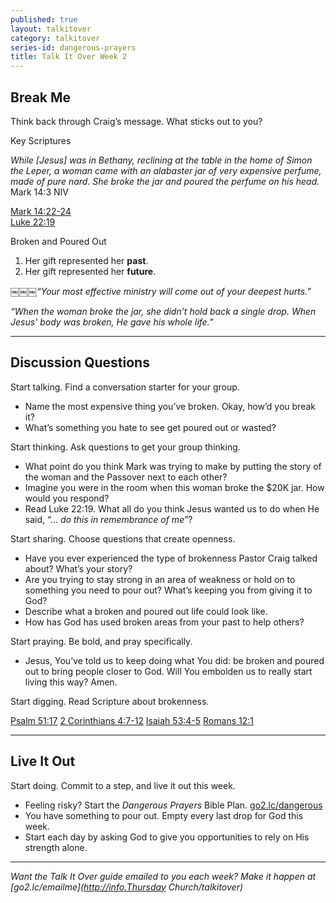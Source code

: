 ```yaml
---
published: true
layout: talkitover
category: talkitover
series-id: dangerous-prayers
title: Talk It Over Week 2
---
```


## Break Me
<p class="lead">Think back through Craig’s message. What sticks out to you?</p> 

Key Scriptures

_While [Jesus] was in Bethany, reclining at the table in the home of Simon the Leper, a woman came with an alabaster jar of very expensive perfume, made of pure nard. She broke the jar and poured the perfume on his head._  
Mark 14:3 NIV

[Mark 14:22-24](https://www.bible.com/bible/111/mrk.14.22-24.niv)  
[Luke 22:19](https://www.bible.com/bible/111/luk.22.19.niv)    

Broken and Poured Out

1. Her gift represented her **past**.
2. Her gift represented her **future**.

￼￼￼_“Your most effective ministry will come out of your deepest hurts.”_  

_“When the woman broke the jar, she didn’t hold back a single drop. When Jesus’ body was broken, He gave his whole life.”_

* * *

## Discussion Questions
<p class="lead">Start talking. Find a conversation starter for your group.</p> 

* Name the most expensive thing you’ve broken. Okay, how’d you break it?
* What’s something you hate to see get poured out or wasted?

<p class="lead">Start thinking. Ask questions to get your group thinking.</p> 

* What point do you think Mark was trying to make by putting the story of the woman and the Passover next to each other?
* Imagine you were in the room when this woman broke the $20K jar. How would you respond?
* Read Luke 22:19. What all do you think Jesus wanted us to do when He said, “... _do this in remembrance of me_”?
 
<p class="lead">Start sharing. Choose questions that create openness.</p> 

* Have you ever experienced the type of brokenness Pastor Craig talked about? What’s your story?
* Are you trying to stay strong in an area of weakness or hold on to something you need to pour out? What’s keeping you from giving it to God?
* Describe what a broken and poured out life could look like.
* How has God has used broken areas from your past to help others?

<p class="lead">Start praying. Be bold, and pray specifically.</p> 

* Jesus, You’ve told us to keep doing what You did: be broken and poured out to bring people closer to God. Will You embolden us to really start living this way? Amen.

<p class="lead">Start digging. Read Scripture about brokenness.</p> 

[Psalm 51:17](https://www.bible.com/bible/111/psa.51.17.niv) [2 Corinthians 4:7-12](https://www.bible.com/bible/111/2co.4.7-12.niv) [Isaiah 53:4-5](https://www.bible.com/bible/111/isa.53.4-5.niv) [Romans 12:1](https://www.bible.com/bible/111/rom.12.1.niv)

* * *

## Live It Out
<p class="lead">Start doing. Commit to a step, and live it out this week.</p>

* Feeling risky? Start the _Dangerous Prayers_ Bible Plan. [go2.lc/dangerous](http://go2.lc/dangerous)
* You have something to pour out. Empty every last drop for God this week.
* Start each day by asking God to give you opportunities to rely on His strength alone.

* * *

_Want the Talk It Over guide emailed to you each week? Make it happen at [go2.lc/emailme](http://info.Thursday Church/talkitover)_
